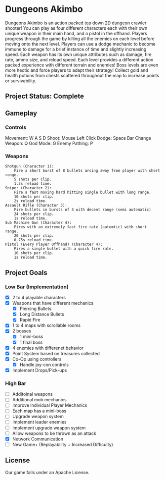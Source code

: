 # Dungeons Akimbo
Dungeons Akimbo is an action packed top down 2D dungeon crawler shooter! You can play as
four different characters each with their own unique weapon in their main hand, and a pistol
in the offhand. Players progress through the game by killing all the enemies on each level
before moving onto the next level. Players can use a dodge mechanic to become immune to damage
for a brief instance of time and slightly increasing speed. Each weapon has its own unique attributes 
such as damage, fire rate, ammo size, and reload speed. Each level provides a different action packed experience 
with different terrain and enemies! Boss levels are even more hectic and force players to adapt
their strategy! Collect gold and health potions from chests scattered throughout the map to
increase points or survivability.


## Project Status: Complete

## Gameplay

### Controls
Movement: W A S D
Shoot: Mouse Left Click
Dodge: Space Bar
Change Weapon: Q
God Mode: G
Enemy Pathing: P

### Weapons
	Shotgun (Character 1):
		Fire a short burst of 8 bullets arcing away from player with short range.
		5 shots per clip.
		1.5s reload time.
	Sniper (Character 2):
		Fire a fast moving hard hitting single bullet with long range.
		10 shots per clip.
		2s reload time.
	Assault Rifle (Character 3):
		Fire bullets in bursts of 3 with decent range (semi automatic)
		24 shots per clip.
		1s reload time.
	Sub Machine Gun (Character 4):
		Fires with an extremely fast fire rate (automtic) with short range.
		20 shots per clip.
		0.75s reload time.
	Pistol (Every Player Offhand) (Character 4):
		Fires a single bullet with a quick fire rate.
		10 shots per clip.
		1s reload time.

## Project Goals
### Low Bar (Implementation)
- [x] 2 to 4 playable characters
- [x] Weapons that have different mechanics
    - [x] Piercing Bullets
    - [x] Long Distance Bullets
    - [x] Rapid Fire
- [x] 1 to 4 maps with scrollable rooms
- [x] 2 bosses
    - [x] 1 mini-boss
    - [x] 1 final boss
- [x] 4 enemies with differenet behavior
- [x] Point System based on treasures collected
- [x] Co-Op using controllers
    - [x] Handle joy-con controls
- [x] Implement Drops/Pick-ups

### High Bar
- [ ] Additoinal weapons
- [ ] Additional mob mechanics
- [ ] Improve Individual Player Mechanics
- [ ] Each map has a mini-boss
- [ ] Upgrade weapon system
- [ ] Implement leader enemies
- [ ] Implement upgrade weapon system
- [ ] Allow weapons to be thrown as an attack
- [x] Network Communication
- [ ] New Game+ (Replayabllity + Increased Difficulty)

## License
Our game falls under an Apache License.
